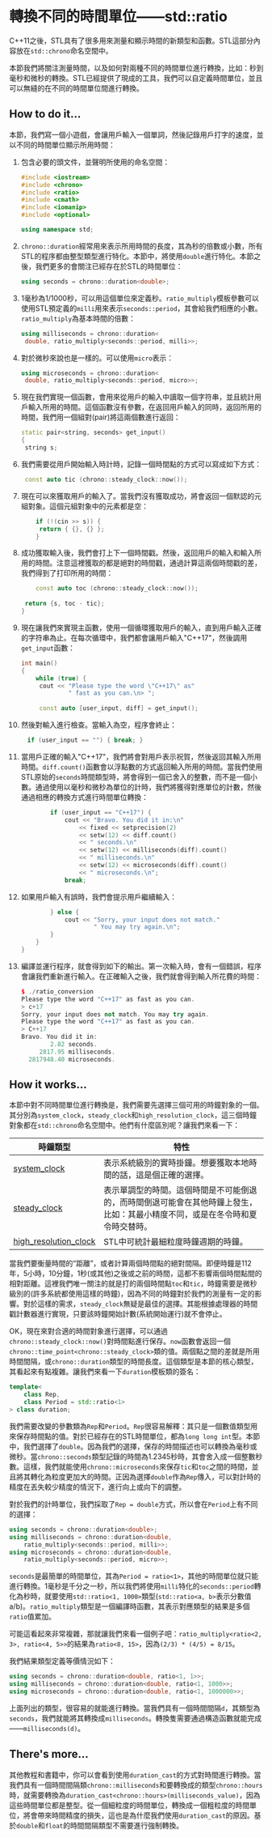 # 轉換不同的時間單位——std::ratio

C++11之後，STL具有了很多用來測量和顯示時間的新類型和函數。STL這部分內容放在`std::chrono`命名空間中。

本節我們將關注測量時間，以及如何對兩種不同的時間單位進行轉換，比如：秒到毫秒和微秒的轉換。STL已經提供了現成的工具，我們可以自定義時間單位，並且可以無縫的在不同的時間單位間進行轉換。

## How to do it...

本節，我們寫一個小遊戲，會讓用戶輸入一個單詞，然後記錄用戶打字的速度，並以不同的時間單位顯示所用時間：

1. 包含必要的頭文件，並聲明所使用的命名空間：

   ```c++
   #include <iostream>
   #include <chrono>
   #include <ratio>
   #include <cmath>
   #include <iomanip>
   #include <optional>
   
   using namespace std; 
   ```

2. `chrono::duration`經常用來表示所用時間的長度，其為秒的倍數或小數，所有STL的程序都由整型類型進行特化。本節中，將使用`double`進行特化。本節之後，我們更多的會關注已經存在於STL的時間單位：

   ```c++
   using seconds = chrono::duration<double>;
   ```

3. 1毫秒為1/1000秒，可以用這個單位來定義秒。`ratio_multiply`模板參數可以使用STL預定義的`milli`用來表示`seconds::period`，其會給我們相應的小數。`ratio_multiply`為基本時間的倍數：

   ```c++
   using milliseconds = chrono::duration<
   	double, ratio_multiply<seconds::period, milli>>;
   ```

4. 對於微秒來說也是一樣的。可以使用`micro`表示：

   ```c++
   using microseconds = chrono::duration<
   	double, ratio_multiply<seconds::period, micro>>;
   ```

5. 現在我們實現一個函數，會用來從用戶的輸入中讀取一個字符串，並且統計用戶輸入所用的時間。這個函數沒有參數，在返回用戶輸入的同時，返回所用的時間，我們用一個組對(pair)將這兩個數進行返回：

   ```c++
   static pair<string, seconds> get_input()
   {
   	string s;
   ```

6. 我們需要從用戶開始輸入時計時，記錄一個時間點的方式可以寫成如下方式：

   ```c++
   	const auto tic (chrono::steady_clock::now());
   ```

7. 現在可以來獲取用戶的輸入了。當我們沒有獲取成功，將會返回一個默認的元組對象。這個元組對象中的元素都是空：

   ```c++
       if (!(cin >> s)) {
       	return { {}, {} };
       }
   ```

8. 成功獲取輸入後，我們會打上下一個時間戳。然後，返回用戶的輸入和輸入所用的時間。注意這裡獲取的都是絕對的時間戳，通過計算這兩個時間戳的差，我們得到了打印所用的時間：

   ```c++
       const auto toc (chrono::steady_clock::now());
       
   	return {s, toc - tic};
   } 
   ```

9. 現在讓我們來實現主函數，使用一個循環獲取用戶的輸入，直到用戶輸入正確的字符串為止。在每次循環中，我們都會讓用戶輸入"C++17"，然後調用`get_input`函數：

   ```c++
   int main()
   {
       while (true) {
       	cout << "Please type the word \"C++17\" as"
       			" fast as you can.\n> ";
           
       	const auto [user_input, diff] = get_input();
   ```

10. 然後對輸入進行檢查。當輸入為空，程序會終止：

   ```c++
   		if (user_input == "") { break; }
   ```

11. 當用戶正確的輸入"C++17"，我們將會對用戶表示祝賀，然後返回其輸入所用時間。`diff.count()`函數會以浮點數的方式返回輸入所用的時間。當我們使用STL原始的`seconds`時間類型時，將會得到一個已舍入的整數，而不是一個小數。通過使用以毫秒和微秒為單位的計時，我們將獲得對應單位的計數，然後通過相應的轉換方式進行時間單位轉換：

    ```c++
            if (user_input == "C++17") {
                cout << "Bravo. You did it in:\n"
                    << fixed << setprecision(2)
                    << setw(12) << diff.count()
                    << " seconds.\n"
                    << setw(12) << milliseconds(diff).count()
                    << " milliseconds.\n"
                    << setw(12) << microseconds(diff).count()
                    << " microseconds.\n";
                break;
    ```

12. 如果用戶輸入有誤時，我們會提示用戶繼續輸入：

    ```c++
            } else {
                cout << "Sorry, your input does not match."
               			" You may try again.\n";
            }
        }
    }
    ```

13. 編譯並運行程序，就會得到如下的輸出。第一次輸入時，會有一個錯誤，程序會讓我們重新進行輸入。在正確輸入之後，我們就會得到輸入所花費的時間：

    ```c++
    $ ./ratio_conversion
    Please type the word "C++17" as fast as you can.
    > c+17
    Sorry, your input does not match. You may try again.
    Please type the word "C++17" as fast as you can.
    > C++17
    Bravo. You did it in: 
            2.82 seconds.
         2817.95 milliseconds.
      2817948.40 microseconds.
    ```

## How it works...

本節中對不同時間單位進行轉換是，我們需要先選擇三個可用的時鐘對象的一個。其分別為`system_clock`，`steady_clock`和`high_resolution_clock`，這三個時鐘對象都在`std::chrono`命名空間中。他們有什麼區別呢？讓我們來看一下：

| 時鐘類型                                                     | 特性                                                         |
| ------------------------------------------------------------ | ------------------------------------------------------------ |
| [system_clock](https://zh.cppreference.com/w/cpp/chrono/system_clock) | 表示系統級別的實時掛鐘。想要獲取本地時間的話，這是個正確的選擇。 |
| [steady_clock](https://zh.cppreference.com/w/cpp/chrono/steady_clock) | 表示單調型的時間。這個時間是不可能倒退的，而時間倒退可能會在其他時鐘上發生，比如：其最小精度不同，或是在冬令時和夏令時交替時。 |
| [high_resolution_clock](https://zh.cppreference.com/w/cpp/chrono/high_resolution_clock) | STL中可統計最細粒度時鐘週期的時鐘。                          |

當我們要衡量時間的“距離”，或者計算兩個時間點的絕對間隔。即便時鐘是112年，5小時，10分鐘，1秒(或其他)之後或之前的時間，這都不影響兩個時間點間的相對距離。這裡我們唯一關注的就是打的兩個時間點`toc`和`tic`，時鐘需要是微秒級別的(許多系統都使用這樣的時鐘)，因為不同的時鐘對於我們的測量有一定的影響。對於這樣的需求，`steady_clock`無疑是最佳的選擇。其能根據處理器的時間戳計數器進行實現，只要該時鐘開始計數(系統開始運行)就不會停止。

OK，現在來對合適的時間對象進行選擇，可以通過`chrono::steady_clock::now()`對時間點進行保存。`now`函數會返回一個`chrono::time_point<chrono::steady_clock>`類的值。兩個點之間的差就是所用時間間隔，或`chrono::duration`類型的時間長度。這個類型是本節的核心類型，其看起來有點複雜。讓我們來看一下`duration`模板類的簽名：

```c++
template<
    class Rep,
    class Period = std::ratio<1>
> class duration;
```

我們需要改變的參數類為`Rep`和`Period`。`Rep`很容易解釋：其只是一個數值類型用來保存時間點的值。對於已經存在的STL時間單位，都為`long long int`型。本節中，我們選擇了`double`。因為我們的選擇，保存的時間描述也可以轉換為毫秒或微秒。當`chrono::seconds`類型記錄的時間為1.2345秒時，其會舍入成一個整數秒數。這樣，我們就能使用`chrono::microseconds`來保存`tic`和`toc`之間的時間，並且將其轉化為粒度更加大的時間。正因為選擇`double`作為`Rep`傳入，可以對計時的精度在丟失較少精度的情況下，進行向上或向下的調整。

對於我們的計時單位，我們採取了`Rep = double`方式，所以會在`Period`上有不同的選擇：

```c++
using seconds = chrono::duration<double>;
using milliseconds = chrono::duration<double,
	ratio_multiply<seconds::period, milli>>;
using microseconds = chrono::duration<double,
	ratio_multiply<seconds::period, micro>>;
```

`seconds`是最簡單的時間單位，其為`Period = ratio<1>`，其他的時間單位就只能進行轉換。1毫秒是千分之一秒，所以我們將使用`milli`特化的`seconds::period`轉化為秒時，就要使用`std::ratio<1, 1000>`類型(`std::ratio<a, b>`表示分數值a/b)。`ratio_multiply`類型是一個編譯時函數，其表示對應類型的結果是多個`ratio`值累加。

可能這看起來非常複雜，那就讓我們來看一個例子吧：`ratio_multiply<ratio<2, 3>, ratio<4, 5>>`的結果為`ratio<8, 15>`，因為`(2/3) * (4/5) = 8/15`。

我們結果類型定義等價情況如下：

```c++
using seconds = chrono::duration<double, ratio<1, 1>>;
using milliseconds = chrono::duration<double, ratio<1, 1000>>;
using microseconds = chrono::duration<double, ratio<1, 1000000>>;
```

上面列出的類型，很容易的就能進行轉換。當我們具有一個時間間隔`d`，其類型為`seconds`，我們就能將其轉換成`milliseconds`。轉換隻需要通過構造函數就能完成——`milliseconds(d)`。

## There's more...

其他教程和書籍中，你可以會看到使用`duration_cast`的方式對時間進行轉換。當我們具有一個時間間隔類`chrono::milliseconds`和要轉換成的類型`chrono::hours`時，就需要轉換為`duration_cast<chrono::hours>(milliseconds_value)`，因為這些時間單位都是整型。從一個細粒度的時間單位，轉換成一個粗粒度的時間單位，將會帶來時間精度的損失，這也是為什麼我們使用`duration_cast`的原因。基於`double`和`float`的時間間隔類型不需要進行強制轉換。